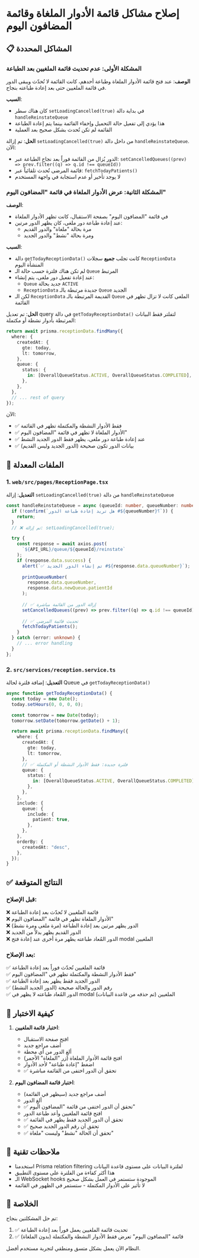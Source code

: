 # إصلاح مشاكل قائمة الأدوار الملغاة وقائمة المضافون اليوم

## 📋 المشاكل المحددة

### المشكلة الأولى: عدم تحديث قائمة الملغيين بعد الطباعة
**الوصف**: عند فتح قائمة الأدوار الملغاة وطباعة أحدهم، كانت القائمة لا تُحدّث ويبقى الدور في قائمة الملغيين حتى بعد إعادة طباعته بنجاح.

**السبب**: 
- كان هناك سطر `setLoadingCancelled(true)` في بداية دالة `handleReinstateQueue`
- هذا يؤدي إلى تفعيل حالة التحميل وإخفاء القائمة بينما يتم إعادة الطباعة
- القائمة لم تكن تُحدث بشكل صحيح بعد العملية

**الحل**:
تم إزالة `setLoadingCancelled(true)` من داخل دالة `handleReinstateQueue`. الآن:
- الدور يُزال من القائمة فوراً بعد نجاح الطباعة عبر: `setCancelledQueues((prev) => prev.filter((q) => q.id !== queueId))`
- قائمة المرضى تُحدث تلقائياً عبر: `fetchTodayPatients()`
- لا يوجد تأخير أو عدم استجابة في واجهة المستخدم

### المشكلة الثانية: عرض الأدوار الملغاة في قائمة "المضافون اليوم"
**الوصف**: 
- في قائمة "المضافون اليوم" بصفحة الاستقبال، كانت تظهر الأدوار الملغاة
- عند إعادة طباعة دور ملغى، كان يظهر الدور مرتين:
  - مرة بحالة "ملغاة" والدور القديم
  - ومرة بحالة "نشط" والدور الجديد

**السبب**:
- دالة `getTodayReceptionData()` كانت تجلب **جميع** سجلات `ReceptionData` المنشأة اليوم
- لم تكن هناك فلترة حسب حالة الـ `Queue` المرتبط
- عند إعادة تفعيل دور ملغى، يتم إنشاء:
  - `Queue` جديد بحالة `ACTIVE`
  - `ReceptionData` جديدة مرتبطة بالـ `Queue` الجديد
- لكن الـ `ReceptionData` القديمة المرتبطة بالـ `Queue` الملغى كانت لا تزال تظهر في القائمة

**الحل**:
تم تعديل query في دالة `getTodayReceptionData()` لتفلتر فقط البيانات المرتبطة بأدوار نشطة أو مكتملة:

```typescript
return await prisma.receptionData.findMany({
  where: {
    createdAt: {
      gte: today,
      lt: tomorrow,
    },
    queue: {
      status: {
        in: [OverallQueueStatus.ACTIVE, OverallQueueStatus.COMPLETED],
      },
    },
  },
  // ... rest of query
});
```

الآن:
- ✅ فقط الأدوار النشطة والمكتملة تظهر في القائمة
- ✅ الأدوار الملغاة لا تظهر في قائمة "المضافون اليوم"
- ✅ عند إعادة طباعة دور ملغى، يظهر فقط الدور الجديد النشط
- ✅ بيانات الدور تكون صحيحة (الدور الجديد وليس القديم)

## 🔧 الملفات المعدلة

### 1. `web/src/pages/ReceptionPage.tsx`
**التعديل**: إزالة `setLoadingCancelled(true)` من دالة `handleReinstateQueue`

```typescript
const handleReinstateQueue = async (queueId: number, queueNumber: number) => {
  if (!confirm(`هل تريد إعادة طباعة الدور #${queueNumber}؟`)) {
    return;
  }
  // ❌ تم إزالة: setLoadingCancelled(true);

  try {
    const response = await axios.post(
      `${API_URL}/queue/${queueId}/reinstate`
    );
    if (response.data.success) {
      alert(`✅ تم إنشاء الدور الجديد #${response.data.queueNumber}`);
      
      printQueueNumber(
        response.data.queueNumber,
        response.data.newQueue.patientId
      );
      
      // ✅ إزالة الدور من القائمة مباشرة
      setCancelledQueues((prev) => prev.filter((q) => q.id !== queueId));
      
      // ✅ تحديث قائمة المرضى
      fetchTodayPatients();
    }
  } catch (error: unknown) {
    // ... error handling
  }
};
```

### 2. `src/services/reception.service.ts`
**التعديل**: إضافة فلترة لحالة Queue في `getTodayReceptionData()`

```typescript
async function getTodayReceptionData() {
  const today = new Date();
  today.setHours(0, 0, 0, 0);

  const tomorrow = new Date(today);
  tomorrow.setDate(tomorrow.getDate() + 1);

  return await prisma.receptionData.findMany({
    where: {
      createdAt: {
        gte: today,
        lt: tomorrow,
      },
      // ✅ فلترة جديدة: فقط الأدوار النشطة أو المكتملة
      queue: {
        status: {
          in: [OverallQueueStatus.ACTIVE, OverallQueueStatus.COMPLETED],
        },
      },
    },
    include: {
      queue: {
        include: {
          patient: true,
        },
      },
    },
    orderBy: {
      createdAt: "desc",
    },
  });
}
```

## ✅ النتائج المتوقعة

### قبل الإصلاح:
❌ قائمة الملغيين لا تُحدّث بعد إعادة الطباعة  
❌ الأدوار الملغاة تظهر في قائمة "المضافون اليوم"  
❌ الدور يظهر مرتين بعد إعادة الطباعة (مرة ملغى ومرة نشط)  
❌ الدور القديم يظهر بدلاً من الجديد  
❌ الدور المُعاد طباعته يظهر مرة أخرى عند إعادة فتح modal الملغيين  

### بعد الإصلاح:
✅ قائمة الملغيين تُحدّث فوراً بعد إعادة الطباعة  
✅ فقط الأدوار النشطة والمكتملة تظهر في "المضافون اليوم"  
✅ الدور الجديد فقط يظهر بعد إعادة الطباعة  
✅ رقم الدور والحالة صحيحة (الدور الجديد النشط)  
✅ الدور المُعاد طباعته لا يظهر في modal الملغيين (تم حذفه من قاعدة البيانات)  

## 🧪 كيفية الاختبار

1. **اختبار قائمة الملغيين**:
   - افتح صفحة الاستقبال
   - أضف مراجع جديد
   - ألغِ الدور من أي محطة
   - افتح قائمة الأدوار الملغاة (زر "الملغاة" الأحمر)
   - اضغط "إعادة طباعة" لأحد الأدوار
   - ✅ تحقق أن الدور اختفى من القائمة مباشرة

2. **اختبار قائمة المضافون اليوم**:
   - أضف مراجع جديد (سيظهر في القائمة)
   - ألغِ الدور
   - ✅ تحقق أن الدور اختفى من قائمة "المضافون اليوم"
   - افتح قائمة الملغيين وأعد طباعة الدور
   - ✅ تحقق أن الدور الجديد فقط يظهر في القائمة
   - ✅ تحقق أن رقم الدور الجديد صحيح
   - ✅ تحقق أن الحالة "نشط" وليست "ملغاة"

## 📝 ملاحظات تقنية

- استخدمنا Prisma relation filtering لفلترة البيانات على مستوى قاعدة البيانات
- هذا أكثر كفاءة من الفلترة على مستوى التطبيق
- الـ WebSocket hooks الموجودة ستستمر في العمل بشكل صحيح
- لا تأثير على الأدوار المكتملة - ستستمر في الظهور في القائمة

## 🎯 الخلاصة

تم حل المشكلتين بنجاح:
1. ✅ تحديث قائمة الملغيين يعمل فوراً بعد إعادة الطباعة
2. ✅ قائمة "المضافون اليوم" تعرض فقط الأدوار النشطة والمكتملة (بدون الملغاة)

النظام الآن يعمل بشكل متسق ومنطقي لتجربة مستخدم أفضل.

